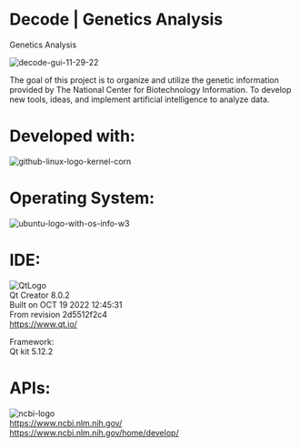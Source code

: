 # Decode | Genetics Analysis
Genetics Analysis 

![decode-gui-11-29-22](https://user-images.githubusercontent.com/22214754/204507196-cf2c89e3-bbc5-4a67-8d3d-28bb96cdb191.gif)    

The goal of this project is to organize and utilize the genetic information provided by The National Center for Biotechnology Information. To develop new tools, ideas, and implement artificial intelligence to analyze data.  

# Developed with:  

![github-linux-logo-kernel-corn](https://user-images.githubusercontent.com/22214754/196063512-495e0624-c344-4b32-9507-0f4fbc85a633.png)      

# **Operating System:**    

![ubuntu-logo-with-os-info-w3](https://user-images.githubusercontent.com/22214754/196061656-421dd522-86bc-4596-aa12-04a51b8627d3.png)                

# **IDE:**       
![QtLogo](https://user-images.githubusercontent.com/22214754/179895211-d52559ab-35df-4fcc-bf69-7377739330d4.png)    
Qt Creator 8.0.2      
Built on OCT 19 2022 12:45:31    
From revision 2d5512f2c4   
https://www.qt.io/   

Framework:    
Qt kit 5.12.2  

# **APIs:**  
![ncbi-logo](https://user-images.githubusercontent.com/22214754/204448800-2b846e5b-2c68-4c4e-8687-43aac8ac752e.png)      
https://www.ncbi.nlm.nih.gov/    
https://www.ncbi.nlm.nih.gov/home/develop/  
